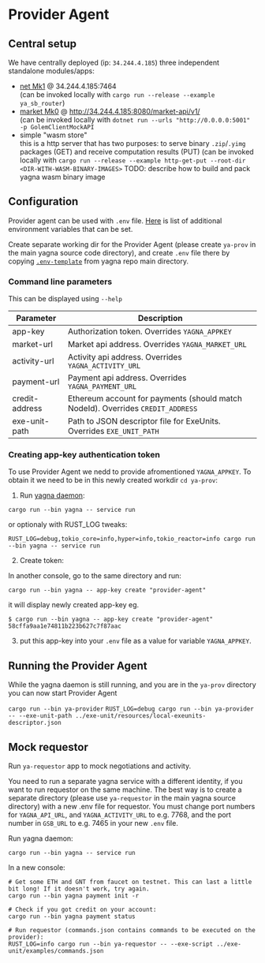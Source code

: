 # Provider Agent

## Central setup
We have centrally deployed (ip: `34.244.4.185`) three independent standalone modules/apps:
 - [net Mk1](https://github.com/golemfactory/yagna/blob/master/docs/net-api/net-mk1-hub.md) @ 34.244.4.185:7464 \
   (can be invoked locally with `cargo run --release --example ya_sb_router`)
 - [market Mk0](https://github.com/golemfactory/yagna/blob/master/docs/market-api/market-api-mk0-central-exchange.md) @ http://34.244.4.185:8080/market-api/v1/ \
   (can be invoked locally with `dotnet run --urls "http://0.0.0.0:5001" -p GolemClientMockAPI` 
 - simple "wasm store" \
   this is a http server that has two purposes: to serve binary `.zip`/`.yimg` packages (GET) and receive computation results (PUT)
   (can be invoked locally with `cargo run --release --example http-get-put --root-dir <DIR-WITH-WASM-BINARY-IMAGES>`
   TODO: describe how to build and pack yagna wasm binary image

## Configuration

Provider agent can be used with `.env` file. [Here](https://github.com/golemfactory/yagna/wiki/DotEnv-Configuration) is list of additional environment variables that can be set.

Create separate working dir for the Provider Agent (please create `ya-prov` in the main yagna source code directory), and create `.env` file there by copying
[`.env-template`](https://github.com/golemfactory/yagna/blob/master/.env-template) from yagna repo main directory.

### Command line parameters

This can be displayed using `--help`

| Parameter      | Description   
| -------------- |------------------------------------------------|
| app-key        | Authorization token. Overrides `YAGNA_APPKEY`
| market-url     | Market api address. Overrides `YAGNA_MARKET_URL`
| activity-url   | Activity api address. Overrides `YAGNA_ACTIVITY_URL`
| payment-url    | Payment api address. Overrides `YAGNA_PAYMENT_URL`
| credit-address | Ethereum account for payments (should match NodeId). Overrides `CREDIT_ADDRESS`
| exe-unit-path  | Path to JSON descriptor file for ExeUnits. Overrides `EXE_UNIT_PATH`

### Creating app-key authentication token

To use Provider Agent we nedd to provide afromentioned `YAGNA_APPKEY`.
To obtain it we need to be in this newly created workdir `cd ya-prov`:

1. Run [yagna daemon](https://github.com/golemfactory/yagna/blob/master/core/serv/README.md):
```
cargo run --bin yagna -- service run
```
or optionaly with RUST_LOG tweaks:
```
RUST_LOG=debug,tokio_core=info,hyper=info,tokio_reactor=info cargo run --bin yagna -- service run
```

2. Create token:

In another console, go to the same directory and run:
```
cargo run --bin yagna -- app-key create "provider-agent"
```
it will display newly created app-key eg.
```
$ cargo run --bin yagna -- app-key create "provider-agent"
58cffa9aa1e74811b223b627c7f87aac
```

3. put this app-key into your `.env` file as a value for variable `YAGNA_APPKEY`.


## Running the Provider Agent

While the yagna daemon is still running, and you are in the `ya-prov` directory you can now start Provider Agent 

`cargo run --bin ya-provider`
`RUST_LOG=debug cargo run --bin ya-provider -- --exe-unit-path ../exe-unit/resources/local-exeunits-descriptor.json`


## Mock requestor

Run `ya-requestor` app to mock negotiations and activity.

You need to run a separate yagna service with a different identity,
if you want to run requestor on the same machine. The best way is to create
a separate directory (please use `ya-requestor` in the main yagna 
source directory) with a new .env file for requestor. You must change port 
numbers for `YAGNA_API_URL`, and `YAGNA_ACTIVITY_URL` to e.g. 7768, 
and the port number in `GSB_URL` to e.g. 7465 in your new `.env` file.

Run yagna daemon:
```
cargo run --bin yagna -- service run
```

In a new console:
```
# Get some ETH and GNT from faucet on testnet. This can last a little bit long! If it doesn't work, try again.
cargo run --bin yagna payment init -r

# Check if you got credit on your account:
cargo run --bin yagna payment status

# Run requestor (commands.json contains commands to be executed on the provider):
RUST_LOG=info cargo run --bin ya-requestor -- --exe-script ../exe-unit/examples/commands.json
```
